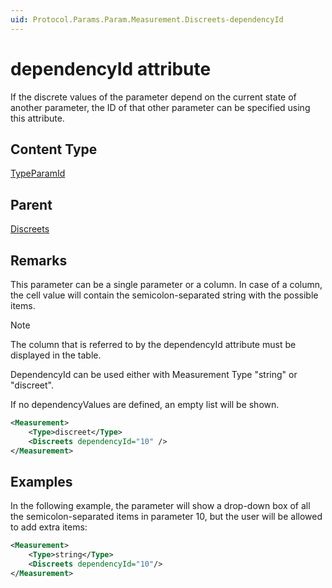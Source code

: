 ```yaml
---
uid: Protocol.Params.Param.Measurement.Discreets-dependencyId
---
```


# dependencyId attribute

If the discrete values of the parameter depend on the current state of another parameter, the ID of that other parameter can be specified using this attribute.

## Content Type

[TypeParamId](xref:Protocol-TypeParamId)

## Parent

[Discreets](xref:Protocol.Params.Param.Measurement.Discreets)

## Remarks

This parameter can be a single parameter or a column. In case of a column, the cell value will contain the semicolon-separated string with the possible items.

> [!NOTE]
> The column that is referred to by the dependencyId attribute must be displayed in the table.

DependencyId can be used either with Measurement Type "string" or "discreet".

If no dependencyValues are defined, an empty list will be shown.<!-- RN 5817 -->

```xml
<Measurement>
	<Type>discreet</Type>
	<Discreets dependencyId="10" />
</Measurement>
```

## Examples

In the following example, the parameter will show a drop-down box of all the semicolon-separated items in parameter 10, but the user will be allowed to add extra items:

```xml
<Measurement>
	<Type>string</Type>
	<Discreets dependencyId="10"/>
</Measurement>
```

